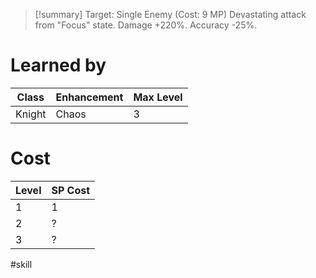 >[!summary]
>Target: Single Enemy (Cost: 9 MP)
>Devastating attack from "Focus" state.
>Damage +220%.
>Accuracy -25%.
# Learned by
| Class   | Enhancement | Max Level |
| ------- | ----------- | --------- |
| Knight  | Chaos       | 3         |
# Cost
| Level | SP Cost |
| ----- | ------- |
| 1     | 1       |
| 2     | ?       |
| 3     | ?       |

#skill 